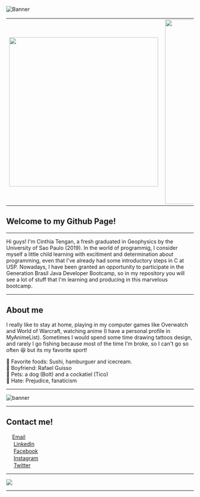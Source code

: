 ![Banner](https://live.staticflickr.com/65535/50692276958_1c7848138f_k.jpg)
<center>
<table>
    <tr>
        <td><img width="400px" align="left" src="https://github-readme-stats.vercel.app/api/top-langs/?username=cinthiatengan&hide=html&layout=compact&theme=buefy" /></td>
        <td><img width="495px" align="left" src="https://github-readme-stats.vercel.app/api?username=cinthiatengan&theme=buefy"/></td>
    </tr>   
</table>
</center>  

## **Welcome to my Github Page!**
***
Hi guys! I'm Cinthia Tengan, a fresh graduated in Geophysics by the University of Sao Paulo  (2019).
In the world of programmig, I consider myself a little child learning with excitiment and determination about programming,
even that I've already had some introductory steps in C at USP. Nowadays, I have been granted an opportunity to participate
in the Generation Brasil Java Developer Bootcamp, so in my repository you will see a lot of stuff that I'm learning and producing in this marvelous bootcamp.

***
## **About me**  

I really like to stay at home, playing in my computer games like Overwatch and World of Warcraft, watching anime (I have a personal profile in MyAnimeList). Sometimes I would spend some time drawing tattoos design, and rarely I go fishing because most of the time I'm broke, so I can't go so often :laughing: but its my favorite sport!

:fork_and_knife: Favorite foods: Sushi, hamburguer and icecream.   
:couple_with_heart: Boyfriend: Rafael Guisso  
:dog: Pets: a dog (Bolt) and a cockatiel (Tico)  
:anger: Hate: Prejudice, fanaticism  

***
![banner](https://live.staticflickr.com/65535/50699962657_89eeb9a134_k.jpg)

***

## **Contact me!**

<a href="mailto:cinthia.tengan@gmail.com?"><img src="https://live.staticflickr.com/65535/50597994176_19fccf96b5_m.jpg" width="16"/></a>[Email](mailto:cinthia.tengan@gmail.com)  
<a href="https://www.linkedin.com/in/cinthia-tengan-5b643093"><img src="https://live.staticflickr.com/65535/50597967152_92aba19c7e_m.jpg" width="16"></img></a> [LinkedIn](https://www.linkedin.com/in/cinthia-tengan-5b643093)      
<a href="https://www.facebook.com/cinnfox89"><img src="https://live.staticflickr.com/65535/50597961652_7754ccdd4f.jpg" width="16"></img></a> [Facebook](https://www.facebook.com/cinnfox89)    
<a href="https://www.instagram.com/cinnfox"><img src="https://live.staticflickr.com/65535/50597840461_ca2d9d782a.jpg" width="16"></img></a> [Instagram](https://www.instagram.com/cinnfox)  
<a href="https://twitter.com/CinnFox89"><img src="https://live.staticflickr.com/65535/50597840941_ff95af1ae0.jpg" width="16"></img></a> [Twitter](https://twitter.com/CinnFox89)

***

![](https://komarev.com/ghpvc/?username=cinthiatengan&color=blue&style=flat)
***

